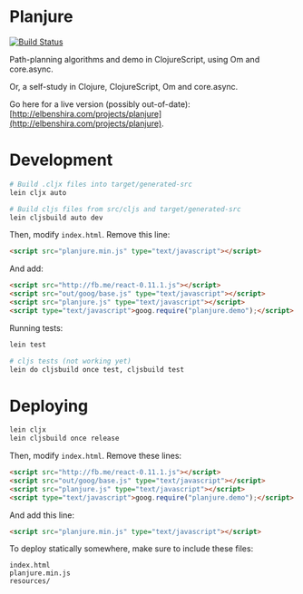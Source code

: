 # Planjure

[![Build Status](https://travis-ci.org/elben/planjure.svg?branch=master)](https://travis-ci.org/elben/planjure)

Path-planning algorithms and demo in ClojureScript, using Om and core.async.

Or, a self-study in Clojure, ClojureScript, Om and core.async.

Go here for a live version (possibly out-of-date): [http://elbenshira.com/projects/planjure](http://elbenshira.com/projects/planjure).

# Development

```bash
# Build .cljx files into target/generated-src
lein cljx auto

# Build cljs files from src/cljs and target/generated-src
lein cljsbuild auto dev
```

Then, modify `index.html`. Remove this line:

```html
<script src="planjure.min.js" type="text/javascript"></script>
```

And add:

```html
<script src="http://fb.me/react-0.11.1.js"></script>
<script src="out/goog/base.js" type="text/javascript"></script>
<script src="planjure.js" type="text/javascript"></script>
<script type="text/javascript">goog.require("planjure.demo");</script>
```

Running tests:

```bash
lein test

# cljs tests (not working yet)
lein do cljsbuild once test, cljsbuild test
```

# Deploying

```bash
lein cljx
lein cljsbuild once release
```

Then, modify `index.html`. Remove these lines:

```html
<script src="http://fb.me/react-0.11.1.js"></script>
<script src="out/goog/base.js" type="text/javascript"></script>
<script src="planjure.js" type="text/javascript"></script>
<script type="text/javascript">goog.require("planjure.demo");</script>
```

And add this line:

```html
<script src="planjure.min.js" type="text/javascript"></script>
```

To deploy statically somewhere, make sure to include these files:

```
index.html
planjure.min.js
resources/
```
